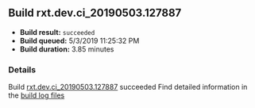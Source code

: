 ## Build rxt.dev.ci_20190503.127887
- **Build result:** `succeeded`
- **Build queued:** 5/3/2019 11:25:32 PM
- **Build duration:** 3.85 minutes
### Details
Build [rxt.dev.ci_20190503.127887](https://winappstudio.visualstudio.com/web/build.aspx?pcguid=a4ef43be-68ce-4195-a619-079b4d9834c2&builduri=vstfs%3a%2f%2f%2fBuild%2fBuild%2f27887) succeeded
Find detailed information in the [build log files](https://uwpctdiags.blob.core.windows.net/buildlogs/rxt.dev.ci_20190503.127887_logs.zip)
